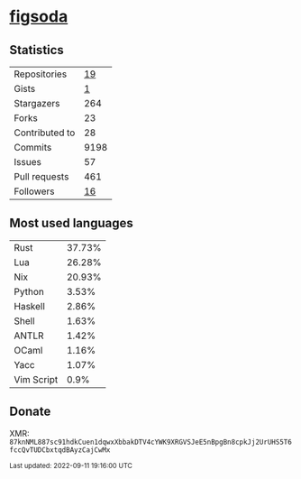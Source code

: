 # [figsoda](https://github.com/figsoda)

## Statistics

<table>
  <tr>
    <td>Repositories</td>
    <td><a href="https://github.com/figsoda?tab=repositories">
      19
    </a></td>
  </tr>
  <tr>
    <td>Gists</td>
    <td><a href="https://gist.github.com/figsoda">
      1
    </a></td>
  </tr>
  <tr>
    <td>Stargazers</td>
    <td>264</td>
  </tr>
  <tr>
    <td>Forks</td>
    <td>23</td>
  </tr>
  <tr>
    <td>Contributed to</td>
    <td>28</td>
  </tr>
  <tr>
    <td>Commits</td>
    <td>9198</td>
  </tr>
  <tr>
    <td>Issues</td>
    <td>57</td>
  </tr>
  <tr>
    <td>Pull requests</td>
    <td>461</td>
  </tr>
  <tr>
    <td>Followers</td>
    <td><a href="https://github.com/figsoda?tab=followers">
      16
    </a></td>
  </tr>
</table>

## Most used languages

<table> <tr><td>Rust</td><td>37.73%</td></tr><tr><td>Lua</td><td>26.28%</td></tr><tr><td>Nix</td><td>20.93%</td></tr><tr><td>Python</td><td>3.53%</td></tr><tr><td>Haskell</td><td>2.86%</td></tr><tr><td>Shell</td><td>1.63%</td></tr><tr><td>ANTLR</td><td>1.42%</td></tr><tr><td>OCaml</td><td>1.16%</td></tr><tr><td>Yacc</td><td>1.07%</td></tr><tr><td>Vim Script</td><td>0.9%</td></tr></table>

## Donate

XMR: `87knNML887sc91hdkCuen1dqwxXbbakDTV4cYWK9XRGVSJeE5nBpgBn8cpkJj2UrUHS5T6fccQvTUDCbxtqdBAyzCajCwMx`

<sub>Last updated: 2022-09-11 19:16:00 UTC</sub>
